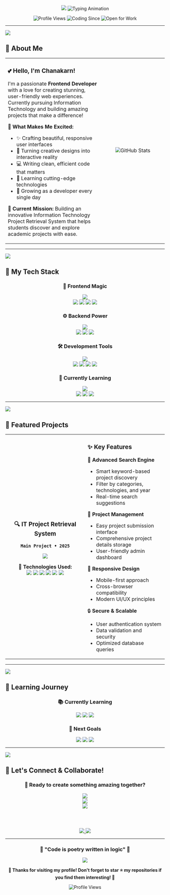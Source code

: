<div align="center">

<!-- Stunning Gradient Header -->
<img src="https://capsule-render.vercel.app/api?type=venom&color=0:FF69B4,25:FF1493,50:E91E63,75:C2185B,100:880E4F&height=250&section=header&text=Chanakarn%20Sa-nguanpong&fontSize=40&fontColor=white&animation=fadeIn&fontAlignY=50&desc=✨%20Frontend%20Developer%20%26%20Creative%20Coder%20✨&descSize=18&descAlignY=70" />

<!-- Animated Typing with Pink Theme -->
<img src="https://readme-typing-svg.demolab.com?font=Orbitron&size=22&duration=2000&pause=1000&color=FF69B4&center=true&vCenter=true&width=800&height=80&lines=🌸+Building+Beautiful+Digital+Experiences;💖+Passionate+About+Clean+Code+%26+Design;✨+Currently+Crafting+IT+Project+Systems;🚀+Always+Learning+%26+Growing" alt="Typing Animation" />

<!-- Enhanced Status Badges -->
<p>
<img src="https://custom-icon-badges.herokuapp.com/badge/Profile%20Views-000+-FF69B4?style=for-the-badge&logo=eye&logoColor=white" alt="Profile Views"/>
<img src="https://custom-icon-badges.herokuapp.com/badge/Coding%20Since-2022-E91E63?style=for-the-badge&logo=calendar&logoColor=white" alt="Coding Since"/>
<img src="https://custom-icon-badges.herokuapp.com/badge/Open%20For-Opportunities-FF1493?style=for-the-badge&logo=briefcase&logoColor=white" alt="Open for Work"/>
</p>

</div>

---

<!-- Beautiful Divider -->
<img src="https://raw.githubusercontent.com/andreasbm/readme/master/assets/lines/rainbow.png" />

## 🌸 About Me

<table border="0" cellpadding="10" cellspacing="0">
<tr>
<td width="60%" style="border: none;">

### 💕 Hello, I'm Chanakarn!
I'm a passionate **Frontend Developer** with a love for creating stunning, user-friendly web experiences. Currently pursuing Information Technology and building amazing projects that make a difference!

🌟 **What Makes Me Excited:**
- ✨ Crafting beautiful, responsive user interfaces
- 🎨 Turning creative designs into interactive reality
- 💻 Writing clean, efficient code that matters
- 🚀 Learning cutting-edge technologies
- 🌱 Growing as a developer every single day

📍 **Current Mission:** Building an innovative Information Technology Project Retrieval System that helps students discover and explore academic projects with ease.

</td>
<td width="40%" style="border: none; text-align: center;">

<img src="https://github-readme-stats.vercel.app/api?username=FahChanakarn&show_icons=true&theme=radical&hide_border=true&bg_color=0D1117&title_color=FF69B4&icon_color=FF1493&text_color=E91E63&border_color=FF69B4" alt="GitHub Stats" />

</td>
</tr>
</table>

---

<!-- Tech Stack Section -->
<img src="https://raw.githubusercontent.com/andreasbm/readme/master/assets/lines/rainbow.png" />

## 💖 My Tech Stack

<div align="center">

### 🎨 Frontend Magic
<img src="https://skillicons.dev/icons?i=html,css,js,bootstrap&theme=dark" />
<br/>
<img src="https://img.shields.io/badge/HTML5-FF69B4?style=for-the-badge&logo=html5&logoColor=white"/>
<img src="https://img.shields.io/badge/CSS3-FF1493?style=for-the-badge&logo=css3&logoColor=white"/>
<img src="https://img.shields.io/badge/JavaScript-E91E63?style=for-the-badge&logo=javascript&logoColor=white"/>
<img src="https://img.shields.io/badge/Bootstrap-C2185B?style=for-the-badge&logo=bootstrap&logoColor=white"/>

### ⚙️ Backend Power
<img src="https://skillicons.dev/icons?i=java,spring,mysql&theme=dark" />
<br/>
<img src="https://img.shields.io/badge/Java-FF69B4?style=for-the-badge&logo=openjdk&logoColor=white"/>
<img src="https://img.shields.io/badge/Spring%20MVC-FF1493?style=for-the-badge&logo=spring&logoColor=white"/>
<img src="https://img.shields.io/badge/MySQL-E91E63?style=for-the-badge&logo=mysql&logoColor=white"/>

### 🛠️ Development Tools
<img src="https://skillicons.dev/icons?i=vscode,git,github,postman&theme=dark" />
<br/>
<img src="https://img.shields.io/badge/VS%20Code-FF69B4?style=for-the-badge&logo=visualstudiocode&logoColor=white"/>
<img src="https://img.shields.io/badge/Git-FF1493?style=for-the-badge&logo=git&logoColor=white"/>
<img src="https://img.shields.io/badge/GitHub-E91E63?style=for-the-badge&logo=github&logoColor=white"/>
<img src="https://img.shields.io/badge/Postman-C2185B?style=for-the-badge&logo=postman&logoColor=white"/>

### 🌸 Currently Learning
<img src="https://skillicons.dev/icons?i=react,nodejs,figma&theme=dark" />
<br/>
<img src="https://img.shields.io/badge/React-FF69B4?style=for-the-badge&logo=react&logoColor=white"/>
<img src="https://img.shields.io/badge/Node.js-FF1493?style=for-the-badge&logo=nodedotjs&logoColor=white"/>
<img src="https://img.shields.io/badge/Figma-E91E63?style=for-the-badge&logo=figma&logoColor=white"/>

</div>

---

<!-- Projects Section -->
<img src="https://raw.githubusercontent.com/andreasbm/readme/master/assets/lines/rainbow.png" />

## 🚀 Featured Projects

<div align="center">

<table>
<tr>
<td width="50%" align="center">

### 🔍 **IT Project Retrieval System**
**`Main Project • 2025`**

<img src="https://github-readme-stats.vercel.app/api/pin/?username=FahChanakarn&repo=it-project-system&theme=radical&hide_border=true&bg_color=0D1117&title_color=FF69B4&icon_color=FF1493&text_color=E91E63" />

**💼 Technologies Used:**
<br/>
<img src="https://img.shields.io/badge/Java-FF69B4?style=flat-square&logo=openjdk&logoColor=white"/>
<img src="https://img.shields.io/badge/Spring%20MVC-FF1493?style=flat-square&logo=spring&logoColor=white"/>
<img src="https://img.shields.io/badge/MySQL-E91E63?style=flat-square&logo=mysql&logoColor=white"/>
<img src="https://img.shields.io/badge/HTML-C2185B?style=flat-square&logo=html5&logoColor=white"/>
<img src="https://img.shields.io/badge/CSS-880E4F?style=flat-square&logo=css3&logoColor=white"/>
<img src="https://img.shields.io/badge/JavaScript-AD1457?style=flat-square&logo=javascript&logoColor=white"/>

</td>
<td width="50%">

### ✨ **Key Features**

🎯 **Advanced Search Engine**
- Smart keyword-based project discovery
- Filter by categories, technologies, and year
- Real-time search suggestions

💾 **Project Management**
- Easy project submission interface
- Comprehensive project details storage
- User-friendly admin dashboard

📱 **Responsive Design**
- Mobile-first approach
- Cross-browser compatibility
- Modern UI/UX principles

🔒 **Secure & Scalable**
- User authentication system
- Data validation and security
- Optimized database queries

</td>
</tr>
</table>

</div>

---

<!-- Learning Journey -->
<img src="https://raw.githubusercontent.com/andreasbm/readme/master/assets/lines/rainbow.png" />

## 🌱 Learning Journey

<div align="center">

### 📚 **Currently Learning**
<img src="https://img.shields.io/badge/React.js-FF69B4?style=for-the-badge&logo=react&logoColor=white"/>
<img src="https://img.shields.io/badge/Advanced%20CSS-FF1493?style=for-the-badge&logo=css3&logoColor=white"/>
<img src="https://img.shields.io/badge/JavaScript%20ES6+-E91E63?style=for-the-badge&logo=javascript&logoColor=white"/>

### 🎯 **Next Goals**
<img src="https://img.shields.io/badge/Vue.js-FF69B4?style=for-the-badge&logo=vuedotjs&logoColor=white"/>
<img src="https://img.shields.io/badge/Node.js-FF1493?style=for-the-badge&logo=nodedotjs&logoColor=white"/>
<img src="https://img.shields.io/badge/UI%2FUX%20Design-E91E63?style=for-the-badge&logo=figma&logoColor=white"/>

</div>

---

<!-- Connect Section -->
<img src="https://raw.githubusercontent.com/andreasbm/readme/master/assets/lines/rainbow.png" />

## 💌 Let's Connect & Collaborate!

<div align="center">

### 🌸 **Ready to create something amazing together?**

<a href="mailto:chanakarn.dev@gmail.com">
<img src="https://img.shields.io/badge/📧%20Email-chanakarn.dev%40gmail.com-FF69B4?style=for-the-badge&logo=gmail&logoColor=white&labelColor=FF1493"/>
</a>
<br/>
<a href="https://github.com/FahChanakarn">
<img src="https://img.shields.io/badge/🐙%20GitHub-FahChanakarn-E91E63?style=for-the-badge&logo=github&logoColor=white&labelColor=C2185B"/>
</a>
<br/>
<a href="https://fahchanakarn.dev">
<img src="https://img.shields.io/badge/🌐%20Portfolio-Visit%20My%20Website-880E4F?style=for-the-badge&logo=googlechrome&logoColor=white&labelColor=AD1457"/>
</a>

<br/><br/>

<a href="https://linkedin.com/in/chanakarn-sanguanpong">
<img src="https://img.shields.io/badge/💼%20LinkedIn-Connect%20With%20Me-FF69B4?style=for-the-badge&logo=linkedin&logoColor=white&labelColor=FF1493"/>
</a>
<a href="https://instagram.com/fah.chanakarn">
<img src="https://img.shields.io/badge/📸%20Instagram-Follow%20Me-E91E63?style=for-the-badge&logo=instagram&logoColor=white&labelColor=C2185B"/>
</a>

</div>

---

<!-- Footer -->
<div align="center">

### 💖 **"Code is poetry written in logic"** 💖

<img src="https://capsule-render.vercel.app/api?type=waving&color=0:FF69B4,25:FF1493,50:E91E63,75:C2185B,100:880E4F&height=120&section=footer&animation=twinkling" />

**🌸 Thanks for visiting my profile! Don't forget to star ⭐ my repositories if you find them interesting! 🌸**

<img src="https://komarev.com/ghpvc/?username=FahChanakarn&style=for-the-badge&color=FF69B4&label=Profile+Views" alt="Profile Views"/>

</div>
